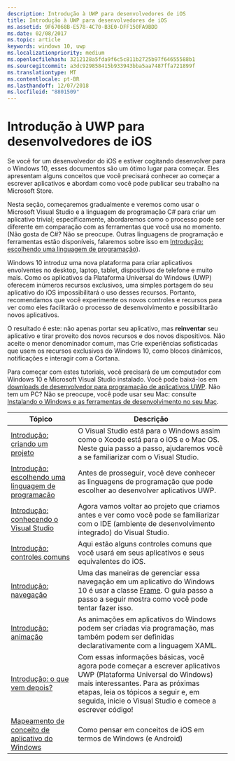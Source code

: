 ```yaml
---
description: Introdução à UWP para desenvolvedores de iOS
title: Introdução à UWP para desenvolvedores de iOS
ms.assetid: 9F67068B-E578-4C70-B3E0-DFF150FA9BDD
ms.date: 02/08/2017
ms.topic: article
keywords: windows 10, uwp
ms.localizationpriority: medium
ms.openlocfilehash: 3212128a5fda9f6c5c811b2725b97f64655588b1
ms.sourcegitcommit: a3dc929858415b933943bba5aa7487ffa721899f
ms.translationtype: MT
ms.contentlocale: pt-BR
ms.lasthandoff: 12/07/2018
ms.locfileid: "8801509"
---
```

# <a name="getting-started-with-uwp-for-ios-developers"></a>Introdução à UWP para desenvolvedores de iOS


Se você for um desenvolvedor do iOS e estiver cogitando desenvolver para o Windows 10, esses documentos são um ótimo lugar para começar. Eles apresentam alguns conceitos que você precisará conhecer ao começar a escrever aplicativos e abordam como você pode publicar seu trabalho na Microsoft Store.

Nesta seção, começaremos gradualmente e veremos como usar o Microsoft Visual Studio e a linguagem de programação C# para criar um aplicativo trivial; especificamente, abordaremos como o processo pode ser diferente em comparação com as ferramentas que você usa no momento. (Não gosta de C#? Não se preocupe. Outras linguagens de programação e ferramentas estão disponíveis, falaremos sobre isso em [Introdução: escolhendo uma linguagem de programação](getting-started-choosing-a-programming-language.md)).

Windows 10 introduz uma nova plataforma para criar aplicativos envolventes no desktop, laptop, tablet, dispositivos de telefone e muito mais. Como os aplicativos da Plataforma Universal do Windows (UWP) oferecem inúmeros recursos exclusivos, uma simples portagem do seu aplicativo do iOS impossibilitará o uso desses recursos. Portanto, recomendamos que você experimente os novos controles e recursos para ver como eles facilitarão o processo de desenvolvimento e possibilitarão novos aplicativos.

O resultado é este: não apenas portar seu aplicativo, mas **reinventar** seu aplicativo e tirar proveito dos novos recursos e dos novos dispositivos. Não aceite o menor denominador comum, mas Crie experiências sofisticadas que usem os recursos exclusivos do Windows 10, como blocos dinâmicos, notificações e interagir com a Cortana.

Para começar com estes tutoriais, você precisará de um computador com Windows 10 e Microsoft Visual Studio instalado. Você pode baixá-los em [downloads de desenvolvedor para programação de aplicativos UWP](https://developer.microsoft.com/en-us/windows/downloads). Não tem um PC? Não se preocupe, você pode usar seu Mac: consulte [Instalando o Windows e as ferramentas de desenvolvimento no seu Mac](setting-up-your-mac-with-windows-10.md).

| Tópico | Descrição |
|-------|-------------|
| [Introdução: criando um projeto](getting-started-creating-a-project.md) | O Visual Studio está para o Windows assim como o Xcode está para o iOS e o Mac OS. Neste guia passo a passo, ajudaremos você a se familiarizar com o Visual Studio. |
| [Introdução: escolhendo uma linguagem de programação](getting-started-choosing-a-programming-language.md) | Antes de prosseguir, você deve conhecer as linguagens de programação que pode escolher ao desenvolver aplicativos UWP. |
| [Introdução: conhecendo o Visual Studio](getting-started-getting-around-in-visual-studio.md) | Agora vamos voltar ao projeto que criamos antes e ver como você pode se familiarizar com o IDE (ambiente de desenvolvimento integrado) do Visual Studio. |
| [Introdução: controles comuns](getting-started-common-controls.md) | Aqui estão alguns controles comuns que você usará em seus aplicativos e seus equivalentes do iOS. |
| [Introdução: navegação](getting-started-navigation.md) | Uma das maneiras de gerenciar essa navegação em um aplicativo do Windows 10 é usar a classe [Frame](https://msdn.microsoft.com/library/windows/apps/br242682). O guia passo a passo a seguir mostra como você pode tentar fazer isso. |
| [Introdução: animação](getting-started-animation.md) | As animações em aplicativos do Windows podem ser criadas via programação, mas também podem ser definidas declarativamente com a linguagem XAML. |
| [Introdução: o que vem depois?](getting-started-what-next.md) | Com essas informações básicas, você agora pode começar a escrever aplicativos UWP (Plataforma Universal do Windows) mais interessantes. Para as próximas etapas, leia os tópicos a seguir e, em seguida, inicie o Visual Studio e comece a escrever código! |
| [Mapeamento de conceito de aplicativo do Windows](https://msdn.microsoft.com//windows/uwp/porting/android-ios-uwp-map) | Como pensar em conceitos de iOS em termos de Windows (e Android) |

 

 

 
